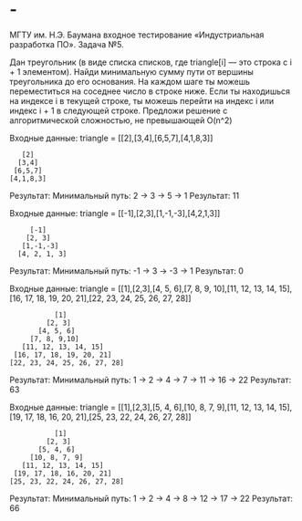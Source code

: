 # -
МГТУ им. Н.Э. Баумана входное тестирование «Индустриальная разработка ПО». Задача №5.

Дан треугольник (в виде списка списков, где triangle[i] — это строка с i + 1 элементом). Найди минимальную сумму пути от вершины треугольника до его основания.
На каждом шаге ты можешь переместиться на соседнее число в строке ниже. Если ты находишься на индексе i в текущей строке, ты можешь перейти на индекс i или индекс i + 1 в следующей строке.
Предложи решение с алгоритмической сложностью, не превышающей O(n^2)
 
Входные данные:
triangle =  [[2],[3,4],[6,5,7],[4,1,8,3]]

       [2]  
      [3,4] 
     [6,5,7]
    [4,1,8,3] 

Результат:
Минимальный путь: 2 → 3 → 5 → 1
Результат: 11

Входные данные:
triangle = [[-1],[2,3],[1,-1,-3],[4,2,1,3]]
 
         [-1]
        [2, 3]
       [1,-1,-3]
      [4, 2, 1, 3] 

Результат:
Минимальный путь: -1 → 3 → -3 → 1
Результат:  0

Входные данные:
triangle = [[1],[2,3],[4, 5, 6],[7, 8, 9, 10],[11, 12, 13, 14, 15],[16, 17, 18, 19, 20, 21],[22, 23, 24, 25, 26, 27, 28]]
 
               [1]
             [2, 3]
           [4, 5, 6]
         [7, 8, 9,10]
       [11, 12, 13, 14, 15]
     [16, 17, 18, 19, 20, 21]
    [22, 23, 24, 25, 26, 27, 28]


Результат:
Минимальный путь: 1 → 2 → 4 → 7 → 11 → 16 → 22
Результат:  63

Входные данные:
triangle = [[1],[2,3],[5, 4, 6],[10, 8, 7, 9],[11, 12, 13, 14, 15],[19, 17, 18, 16, 20, 21],[25, 23, 22, 24, 26, 27, 28]]
 
               [1]
             [2, 3]
           [5, 4, 6]
         [10, 8, 7, 9]
       [11, 12, 13, 14, 15]
     [19, 17, 18, 16, 20, 21]
    [25, 23, 22, 24, 26, 27, 28]


Результат:
Минимальный путь: 1 → 2 → 4 → 8 → 12 → 17 → 22
Результат:  66
